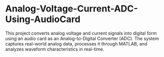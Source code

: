 # Analog-Voltage-Current-ADC-Using-AudioCard
This project converts analog voltage and current signals into digital form using an audio card as an Analog-to-Digital Converter (ADC). The system captures real-world analog data, processes it through MATLAB, and analyzes waveform characteristics in real-time.
